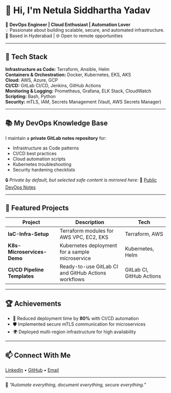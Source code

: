# 👋 Hi, I'm Netula Siddhartha Yadav 

🚀 **DevOps Engineer | Cloud Enthusiast | Automation Lover**  
💡 Passionate about building scalable, secure, and automated infrastructure.  
📍 Based in Hyderabad | 🌐 Open to remote opportunities  

---

## 🔧 Tech Stack
**Infrastructure as Code:** Terraform, Ansible, Helm  
**Containers & Orchestration:** Docker, Kubernetes, EKS, AKS  
**Cloud:** AWS, Azure, GCP  
**CI/CD:** GitLab CI/CD, Jenkins, GitHub Actions  
**Monitoring & Logging:** Prometheus, Grafana, ELK Stack, CloudWatch  
**Scripting:** Bash, Python  
**Security:** mTLS, IAM, Secrets Management (Vault, AWS Secrets Manager)

---

## 📚 My DevOps Knowledge Base
I maintain a **private GitLab notes repository** for:
- Infrastructure as Code patterns
- CI/CD best practices
- Cloud automation scripts
- Kubernetes troubleshooting
- Security hardening checklists

🔒 _Private by default, but selected safe content is mirrored here:_
📂 [Public DevOps Notes](https://github.com/<your-username>/devops-notes)

---

## 📌 Featured Projects
| Project | Description | Tech |
|---------|-------------|------|
| **IaC-Infra-Setup** | Terraform modules for AWS VPC, EC2, EKS | Terraform, AWS |
| **K8s-Microservices-Demo** | Kubernetes deployment for a sample microservice | Kubernetes, Helm |
| **CI/CD Pipeline Templates** | Ready-to-use GitLab CI and GitHub Actions workflows | GitLab CI, GitHub Actions |

---

## 🏆 Achievements
- 🥇 Reduced deployment time by **80%** with CI/CD automation  
- 🛡️ Implemented secure mTLS communication for microservices  
- 🌍 Deployed multi-region infrastructure for high availability  

---

## 📫 Connect With Me
[LinkedIn](https://linkedin.com/in/netula-siddhartha-yadav-8b58851a6/) • [GitHub](https://github.com/siddhartha-svg) • [Email](mailto:netulasiddhartha129@gmail.com)

---

💬 _“Automate everything, document everything, secure everything.”_
